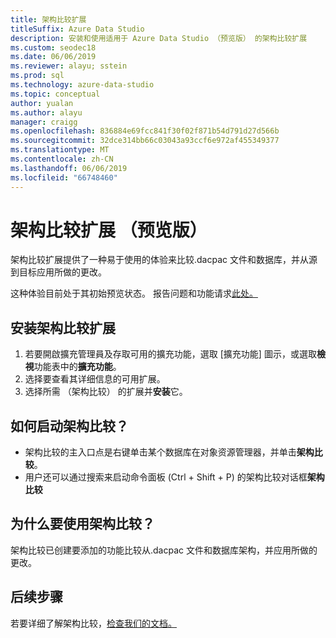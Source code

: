 ```yaml
---
title: 架构比较扩展
titleSuffix: Azure Data Studio
description: 安装和使用适用于 Azure Data Studio （预览版） 的架构比较扩展
ms.custom: seodec18
ms.date: 06/06/2019
ms.reviewer: alayu; sstein
ms.prod: sql
ms.technology: azure-data-studio
ms.topic: conceptual
author: yualan
ms.author: alayu
manager: craigg
ms.openlocfilehash: 836884e69fcc841f30f02f871b54d791d27d566b
ms.sourcegitcommit: 32dce314bb66c03043a93ccf6e972af455349377
ms.translationtype: MT
ms.contentlocale: zh-CN
ms.lasthandoff: 06/06/2019
ms.locfileid: "66748460"
---
```

# <a name="schema-compare-extension-preview"></a>架构比较扩展 （预览版）
架构比较扩展提供了一种易于使用的体验来比较.dacpac 文件和数据库，并从源到目标应用所做的更改。

这种体验目前处于其初始预览状态。 报告问题和功能请求[此处。](https://github.com/microsoft/azuredatastudio/issues)

## <a name="install-the-schema-compare-extension"></a>安装架构比较扩展

1. 若要開啟擴充管理員及存取可用的擴充功能，選取 [擴充功能] 圖示，或選取**檢視**功能表中的**擴充功能**。
2. 选择要查看其详细信息的可用扩展。
1. 选择所需 （架构比较） 的扩展并**安装**它。

## <a name="how-do-i-start-a-schema-comparison"></a>如何启动架构比较？
* 架构比较的主入口点是右键单击某个数据库在对象资源管理器，并单击**架构比较**。
* 用户还可以通过搜索来启动命令面板 (Ctrl + Shift + P) 的架构比较对话框**架构比较**

## <a name="why-would-i-use-the-schema-compare"></a>为什么要使用架构比较？
架构比较已创建要添加的功能比较从.dacpac 文件和数据库架构，并应用所做的更改。

## <a name="next-steps"></a>后续步骤
若要详细了解架构比较，[检查我们的文档。](https://docs.microsoft.com/sql/ssdt/how-to-use-schema-compare-to-compare-different-database-definitions)


